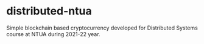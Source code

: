 # distributed-ntua
Simple blockchain based cryptocurrency developed for Distributed Systems course at NTUA during 2021-22 year.
